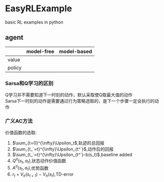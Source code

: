 # EasyRLExample
basic RL examples in python

## agent
|| model-free      | model-based |
| ----------- | ----------- | ----------- |
|value|||
|policy|||

### Sarsa和Q学习的区别
Q学习并不需要知道下一时刻的动作，默认采取使Q取最大值的动作<br>
Sarsa下一时刻的动作是需要通过行为策略选取的，是下一个步骤一定会执行的动作

### 广义AC方法
价值函数的选取:
1. $\sum_{t=0}^{\infty}\Upsilon_t$,轨迹的总回报
2. $\sum_{t_`=t}^{\infty}\Upsilon_{t^`}$,动作后的回报
3. $\sum_{t_`=t}^{\infty}\Upsilon_{t^`}-b(s_t)$,baseline added
4. $Q^{\pi}(s_t,a_t)$,状态动作价值函数
5. $A^{\pi}(s_t,a_t)$,优势函数
6. $r_t+V_{\pi}(s_{t+1})-V_{\pi}(s_t)$,TD-error